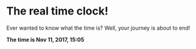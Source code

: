 # The real time clock!

Ever wanted to know what the time is? Well, your journey is about to end!

**The time is Nov 11, 2017, 15:05**